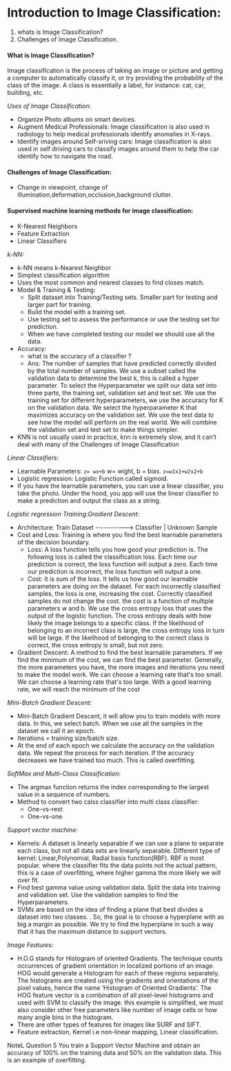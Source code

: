 # Introduction to Image Classification:

1. whats is Image Classification?
2. Challenges of Image Classification.

#### What is Image Classification?
Image classification is the process of taking an image or picture and getting a computer to automatically classify it, or try providing the probability of the class of the image. A class is essentially a label, for instance: cat, car, building, etc.

*Uses of Image Classification:*
- Organize Photo albums on smart devices.
- Augment Medical Professionals:  Image classification is also used in radiology to help medical professionals identify anomalies in X-rays.
- Identify images around Self-sriving cars: Image classification is also used in self driving cars to classify images around them to help the car identify how to navigate the road. 

#### Challenges of Image Classification:
- Change in viewpoint, change of illumination,deformation,occlusion,background clutter.

#### Supervised machine learning methods for image classification:
- K-Nearest Neighbors
- Feature Extraction
- Linear Classifiers

*k-NN:*
- k-NN means k-Nearest Neighbor
- Simplest classification algorithm
- Uses the most common and nearest classes to find closes match.
- Model & Training & Testing:
    - Split dataset into Training/Testing sets. Smaller part for testing and larger part for training.
    - Build the model with a training set.
    - Use testing set to assess the performance or use the testing set for prediction.
    - When we have completed testing our model we should use all the data.
- Accuracy:
    - what is the accuracy of a classifier ?
    - Ans: The number of samples that have predicted correctly divided by the total number of samples. We use a subset called the validation data to determine the best k, this is called a hyper parameter. To select the Hyperparameter we split our data set into three parts, the training set, validation set and test set. We use the training set for different hyperparameters, we use the accuracy for K on the validation data. We select the hyperparameter K that maximizes accuracy on the validation set. We use the test data to see how the model will perform on the real world. We will combine the validation set and test set to make things simpler.
- KNN is not usually used in practice, knn is extremely slow, and it can’t deal with many of the Challenges of Image Classification

*Linear Classifiers:*
- Learnable Parameters: `z= wx+b` w= wight, b = bias. `z=w1x1+w2x2+b`
- Logistic regression: Logistic Function called sigmoid.
- If you have the learnable parameters, you can use a linear classifier, you take the photo. Under the hood, you app will use the linear classifier to make a prediction and output the class as a string.

*Logistic regression Training:Gradient Descent:*
- Architecture:
                Train
    Dataset -----------> Classifier
                            |
                        Unknown Sample
- Cost and Loss:  Training is where you find the best learnable parameters of the decision boundary.
    - Loss: A loss function tells you how good your prediction is. The following loss is called the classification loss. Each time our prediction is correct, the loss function will output a zero. Each time our prediction is incorrect, the loss function will output a one. 
    - Cost: It is sum of the loss. It tells us how good our learnable parameters are doing on the dataset. For each incorrectly classified samples, the loss is one, increasing the cost. Correctly classified samples do not change the cost. the cost is a function of multiple parameters w and b. We use the cross entropy loss that uses the output of the logistic function. The cross entropy deals with how likely the image belongs to a specific class. If the likelihood of belonging to an incorrect class is large, the cross entropy loss in turn will be large. If the likelihood of belonging to the correct class is correct, the cross entropy is small, but not zero.
- Gradient Descent: A method to find the best learnable parameters. If we find the minimum of the cost, we can find the best parameter. Generally, the more parameters you have, the more images and iterations you need to make the model work. We can choose a learning rate that's too small. We can choose a learning rate that's too large. With a good learning rate, we will reach the minimum of the cost

*Mini-Batch Gradient Descent:*
- Mini-Batch Gradient Descent, it will allow you to train models with more data. In this, we select batch. When we use all the samples in the dataset we call it an epoch.
- Iterations = training size/batch size.
- At the end of each epoch we calculate the accuracy on the validation data. We repeat the process for each iteration. If the accuracy decreases we have trained too much. This is called overfitting.

*SoftMax and Multi-Class Classification:*
- The argmax function returns the index corresponding to the largest value in a sequence of numbers.
- Method to convert two calss classifier into multi class classifier:
   * One-vs-rest
   * One-vs-one

*Support vector machine:*
- Kernels: A dataset is linearly separable if we can use a plane to separate each class, but not all data sets are linearly separable. Different type of kernel: Linear,Polynomial, Radial basis function(RBF). RBF is most popular. where the classifier fits the data points not the actual pattern, this is a case of overfitting, where higher gamma the more likely we will over fit.
- Find best gamma value using validation data. Split the data into training and validation set. Use the validation samples to find the Hyperparameters.
- SVMs are based on the idea of finding a plane that best divides a dataset into two classes. . So, the goal is to choose a hyperplane with as big a margin as possible. We try to find the hyperplane in such a way that it has the maximum distance to support vectors.

*Image Features:*
- H.O.G stands for Histogram of oriented Gradients. The technique counts occurrences of gradient orientation in localized portions of an image. HOG would generate a Histogram for each of these regions separately. The histograms are created using the gradients and orientations of the pixel values, hence the name ‘Histogram of Oriented Gradients’. The HOG feature vector is a combination of all pixel-level histograms and used with SVM to classify the image. this example is simplified, we must also consider other free parameters like number of image cells or how many angle bins in the histogram.
- There are other types of features for images like SURF and SIFT.
- Feature extraction, Kernel i.e non-linear mapping, Linear classification.

NoteL Question 5
You train a Support Vector Machine and obtain an accuracy of 100% on the training data and 50% on the validation data. This is an example of overfitting.